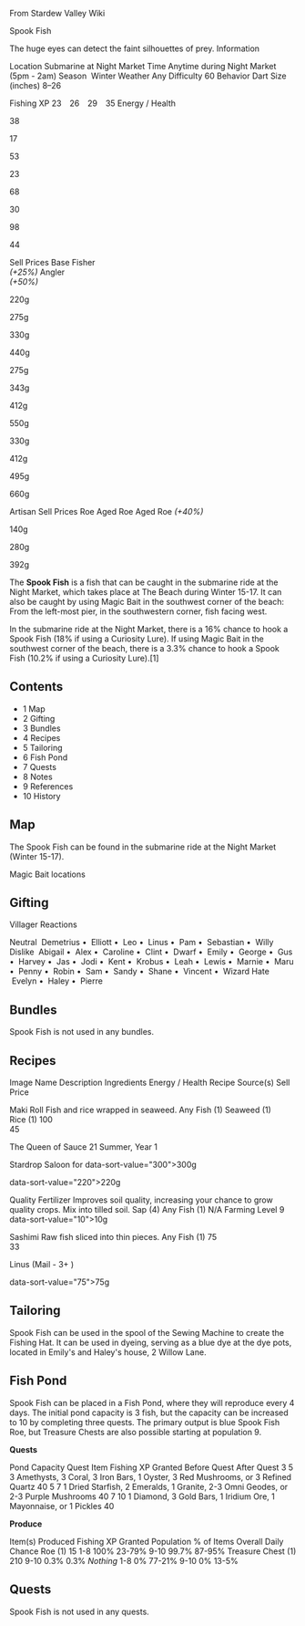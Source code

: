 From Stardew Valley Wiki

Spook Fish

The huge eyes can detect the faint silhouettes of prey. Information

Location Submarine at Night Market Time Anytime during Night Market (5pm - 2am) Season  Winter Weather Any Difficulty 60 Behavior Dart Size (inches) 8–26

Fishing XP 23    26    29    35 Energy / Health

38

17

53

23

68

30

98

44

Sell Prices Base Fisher  
*(+25%)* Angler  
*(+50%)*

220g

275g

330g

440g

275g

343g

412g

550g

330g

412g

495g

660g

Artisan Sell Prices Roe Aged Roe Aged Roe *(+40%)*

140g

280g

392g

The **Spook Fish** is a fish that can be caught in the submarine ride at the Night Market, which takes place at The Beach during Winter 15-17. It can also be caught by using Magic Bait in the southwest corner of the beach: From the left-most pier, in the southwestern corner, fish facing west.

In the submarine ride at the Night Market, there is a 16% chance to hook a Spook Fish (18% if using a Curiosity Lure). If using Magic Bait in the southwest corner of the beach, there is a 3.3% chance to hook a Spook Fish (10.2% if using a Curiosity Lure).\[1]

## Contents

- 1 Map
- 2 Gifting
- 3 Bundles
- 4 Recipes
- 5 Tailoring
- 6 Fish Pond
- 7 Quests
- 8 Notes
- 9 References
- 10 History

## Map

The Spook Fish can be found in the submarine ride at the Night Market (Winter 15-17).

Magic Bait locations

## Gifting

Villager Reactions

Neutral  Demetrius •  Elliott •  Leo •  Linus •  Pam •  Sebastian •  Willy Dislike  Abigail •  Alex •  Caroline •  Clint •  Dwarf •  Emily •  George •  Gus •  Harvey •  Jas •  Jodi •  Kent •  Krobus •  Leah •  Lewis •  Marnie •  Maru •  Penny •  Robin •  Sam •  Sandy •  Shane •  Vincent •  Wizard Hate  Evelyn •  Haley •  Pierre

## Bundles

Spook Fish is not used in any bundles.

## Recipes

Image Name Description Ingredients Energy / Health Recipe Source(s) Sell Price

Maki Roll Fish and rice wrapped in seaweed. Any Fish (1) Seaweed (1) Rice (1) 100  
45

The Queen of Sauce 21 Summer, Year 1

Stardrop Saloon for data-sort-value="300"&gt;300g

data-sort-value="220"&gt;220g

Quality Fertilizer Improves soil quality, increasing your chance to grow quality crops. Mix into tilled soil. Sap (4) Any Fish (1) N/A Farming Level 9 data-sort-value="10"&gt;10g

Sashimi Raw fish sliced into thin pieces. Any Fish (1) 75  
33

Linus (Mail - 3+ )

data-sort-value="75"&gt;75g

## Tailoring

Spook Fish can be used in the spool of the Sewing Machine to create the Fishing Hat. It can be used in dyeing, serving as a blue dye at the dye pots, located in Emily's and Haley's house, 2 Willow Lane.

## Fish Pond

Spook Fish can be placed in a Fish Pond, where they will reproduce every 4 days. The initial pond capacity is 3 fish, but the capacity can be increased to 10 by completing three quests. The primary output is blue Spook Fish Roe, but Treasure Chests are also possible starting at population 9.

**Quests**

Pond Capacity Quest Item Fishing XP Granted Before Quest After Quest 3 5 3 Amethysts, 3 Coral, 3 Iron Bars, 1 Oyster, 3 Red Mushrooms, or 3 Refined Quartz 40 5 7 1 Dried Starfish, 2 Emeralds, 1 Granite, 2-3 Omni Geodes, or 2-3 Purple Mushrooms 40 7 10 1 Diamond, 3 Gold Bars, 1 Iridium Ore, 1 Mayonnaise, or 1 Pickles 40

**Produce**

Item(s) Produced Fishing XP Granted Population % of Items Overall Daily Chance Roe (1) 15 1-8 100% 23-79% 9-10 99.7% 87-95% Treasure Chest (1) 210 9-10 0.3% 0.3% *Nothing* 1-8 0% 77-21% 9-10 0% 13-5%

## Quests

Spook Fish is not used in any quests.